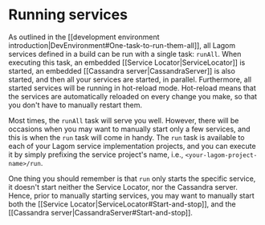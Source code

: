 # Running services

As outlined in the [[development environment introduction|DevEnvironment#One-task-to-run-them-all]], all Lagom services defined in a build can be run with a single task: `runAll`. When executing this task, an embedded [[Service Locator|ServiceLocator]] is started, an embedded [[Cassandra server|CassandraServer]] is also started, and then all your services are started, in parallel. Furthermore, all started services will be running in hot-reload mode. Hot-reload means that the services are automatically reloaded on every change you make, so that you don't have to manually restart them.

Most times, the `runAll` task will serve you well. However, there will be occasions when you may want to manually start only a few services, and this is when the `run` task will come in handy. The `run` task is available to each of your Lagom service implementation projects, and you can execute it by simply prefixing the service project's name, i.e., `<your-lagom-project-name>/run`.

One thing you should remember is that `run` only starts the specific service, it doesn't start neither the Service Locator, nor the Cassandra server. Hence, prior to manually starting services, you may want to manually start both the [[Service Locator|ServiceLocator#Start-and-stop]], and the [[Cassandra server|CassandraServer#Start-and-stop]].

